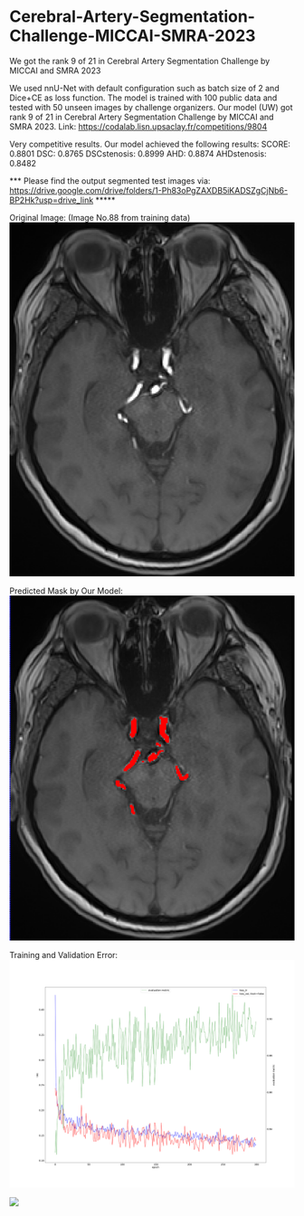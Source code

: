 # Cerebral-Artery-Segmentation-Challenge-MICCAI-SMRA-2023
We got the rank 9 of 21 in Cerebral Artery Segmentation Challenge by MICCAI and SMRA 2023


We used nnU-Net with default configuration such as batch size of 2 and Dice+CE as loss function. The model is trained with 100 public data and tested with 50 unseen images by challenge organizers. 
Our model (UW) got rank 9 of 21 in Cerebral Artery Segmentation Challenge by MICCAI and SMRA 2023.
Link:
https://codalab.lisn.upsaclay.fr/competitions/9804

Very competitive results. Our model achieved the following results:
SCORE: 0.8801
DSC: 0.8765
DSCstenosis: 0.8999
AHD: 0.8874
AHDstenosis: 0.8482

*** Please find the output segmented test images via: 
https://drive.google.com/drive/folders/1-Ph83oPgZAXDB5iKADSZgCjNb6-BP2Hk?usp=drive_link  *****

Original Image: (Image No.88 from training data)
</br>
![image](https://github.com/orouskhani/Cerebral-Artery-Segmentation-Challenge-MICCAI-SMRA-2023/blob/main/snapshot0002.png)

Predicted Mask by Our Model:
</br>
![image](https://github.com/orouskhani/Cerebral-Artery-Segmentation-Challenge-MICCAI-SMRA-2023/blob/main/snapshot0001.png)

Training and Validation Error:
</br>
![image](https://github.com/orouskhani/Cerebral-Artery-Segmentation-Challenge-MICCAI-SMRA-2023/blob/main/progress.png)

<img src="[https://github.com/favicon.ico](https://github.com/orouskhani/Cerebral-Artery-Segmentation-Challenge-MICCAI-SMRA-2023/blob/main/progress.png)https://github.com/orouskhani/Cerebral-Artery-Segmentation-Challenge-MICCAI-SMRA-2023/blob/main/progress.png" width="48">



